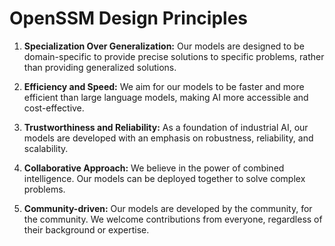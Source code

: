 # OpenSSM Design Principles

1. **Specialization Over Generalization:** Our models are designed to be domain-specific to provide precise solutions to specific problems, rather than providing generalized solutions.

2. **Efficiency and Speed:** We aim for our models to be faster and more efficient than large language models, making AI more accessible and cost-effective.

3. **Trustworthiness and Reliability:** As a foundation of industrial AI, our models are developed with an emphasis on robustness, reliability, and scalability.

4. **Collaborative Approach:** We believe in the power of combined intelligence. Our models can be deployed together to solve complex problems.

5. **Community-driven:** Our models are developed by the community, for the community. We welcome contributions from everyone, regardless of their background or expertise.
